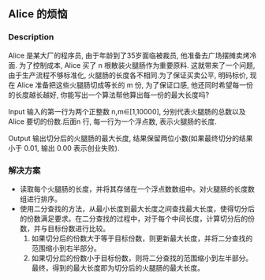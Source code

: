 ## Alice 的烦恼
### Description

Alice 是某大厂的程序员, 由于年龄到了35岁面临被裁员, 他准备去广场摆摊卖烤冷面. 为了控制成本, Alice 买了 n 根散装火腿肠作为重要原料. 这就带来了一个问题, 由于生产流程不够标准化, 火腿肠的长度各不相同.为了保证买卖公平, 明码标价, 现在 Alice 准备把这些火腿肠切成等长的 m 份, 为了保证口感, 他还同时希望每一份的长度越长越好, 你能写出一个算法帮他算出每一份的最大长度吗?


Input
输入的第一行为两个正整数 n,m∈[1,10000], 分别代表火腿肠的总数以及 Alice 要切的份数.后面n 行, 每一行为一个浮点数, 表示火腿肠的长度.

Output
输出切分后的火腿肠的最大长度, 结果保留两位小数(如果最终切分的结果小于 0.01, 输出 0.00 表示创业失败).

### 解决方案
- 读取每个火腿肠的长度，并将其存储在一个浮点数数组中。对火腿肠的长度数组进行排序。
- 使用二分查找的方法，从最小长度到最大长度之间查找最大长度，使得切分后的份数满足要求。在二分查找的过程中，对于每个中间长度，计算切分后的份数，并与目标份数进行比较。
  1. 如果切分后的份数大于等于目标份数，则更新最大长度，并将二分查找的范围缩小到右半部分。
  2. 如果切分后的份数小于目标份数，则将二分查找的范围缩小到左半部分。
最终，得到的最大长度即为切分后的火腿肠的最大长度。